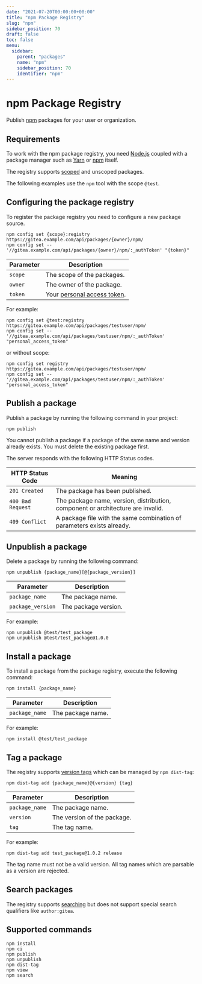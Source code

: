 ```yaml
---
date: "2021-07-20T00:00:00+00:00"
title: "npm Package Registry"
slug: "npm"
sidebar_position: 70
draft: false
toc: false
menu:
  sidebar:
    parent: "packages"
    name: "npm"
    sidebar_position: 70
    identifier: "npm"
---
```


# npm Package Registry

Publish [npm](https://www.npmjs.com/) packages for your user or organization.

## Requirements

To work with the npm package registry, you need [Node.js](https://nodejs.org/en/download/) coupled with a package manager such as [Yarn](https://classic.yarnpkg.com/en/docs/install) or [npm](https://docs.npmjs.com/downloading-and-installing-node-js-and-npm/) itself.

The registry supports [scoped](https://docs.npmjs.com/misc/scope/) and unscoped packages.

The following examples use the `npm` tool with the scope `@test`.

## Configuring the package registry

To register the package registry you need to configure a new package source.

```shell
npm config set {scope}:registry https://gitea.example.com/api/packages/{owner}/npm/
npm config set -- '//gitea.example.com/api/packages/{owner}/npm/:_authToken' "{token}"
```

| Parameter    | Description |
| ------------ | ----------- |
| `scope`      | The scope of the packages. |
| `owner`      | The owner of the package. |
| `token`      | Your [personal access token](development/api-usage.md#authentication). |

For example:

```shell
npm config set @test:registry https://gitea.example.com/api/packages/testuser/npm/
npm config set -- '//gitea.example.com/api/packages/testuser/npm/:_authToken' "personal_access_token"
```

or without scope:

```shell
npm config set registry https://gitea.example.com/api/packages/testuser/npm/
npm config set -- '//gitea.example.com/api/packages/testuser/npm/:_authToken' "personal_access_token"
```

## Publish a package

Publish a package by running the following command in your project:

```shell
npm publish
```

You cannot publish a package if a package of the same name and version already exists. You must delete the existing package first.

The server responds with the following HTTP Status codes.

| HTTP Status Code  | Meaning |
| ----------------- | ------- |
| `201 Created`     | The package has been published. |
| `400 Bad Request` | The package name, version, distribution, component or architecture are invalid. |
| `409 Conflict`    | A package file with the same combination of parameters exists already. |

## Unpublish a package

Delete a package by running the following command:

```shell
npm unpublish {package_name}[@{package_version}]
```

| Parameter         | Description |
| ----------------- | ----------- |
| `package_name`    | The package name. |
| `package_version` | The package version. |

For example:

```shell
npm unpublish @test/test_package
npm unpublish @test/test_package@1.0.0
```

## Install a package

To install a package from the package registry, execute the following command:

```shell
npm install {package_name}
```

| Parameter      | Description |
| -------------- | ----------- |
| `package_name` | The package name. |

For example:

```shell
npm install @test/test_package
```

## Tag a package

The registry supports [version tags](https://docs.npmjs.com/adding-dist-tags-to-packages/) which can be managed by `npm dist-tag`:

```shell
npm dist-tag add {package_name}@{version} {tag}
```

| Parameter      | Description |
| -------------- | ----------- |
| `package_name` | The package name. |
| `version`      | The version of the package. |
| `tag`          | The tag name. |

For example:

```shell
npm dist-tag add test_package@1.0.2 release
```

The tag name must not be a valid version. All tag names which are parsable as a version are rejected.

## Search packages

The registry supports [searching](https://docs.npmjs.com/cli/v7/commands/npm-search/) but does not support special search qualifiers like `author:gitea`.

## Supported commands

```
npm install
npm ci
npm publish
npm unpublish
npm dist-tag
npm view
npm search
```

